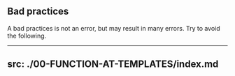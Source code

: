 ## Bad practices

A bad practices is not an error, but may result in many errors. Try to avoid the following.

---
src: ./00-FUNCTION-AT-TEMPLATES/index.md
---
